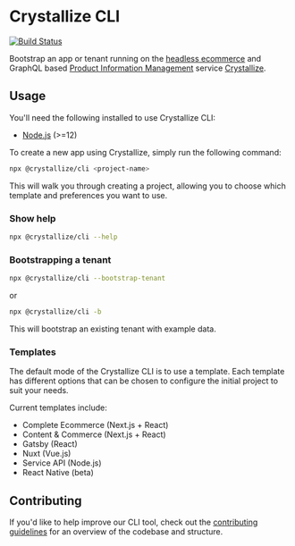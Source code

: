 # Crystallize CLI

[![Build Status](https://travis-ci.org/CrystallizeAPI/crystallize-cli.svg?branch=master)](https://travis-ci.org/CrystallizeAPI/crystallize-cli)

Bootstrap an app or tenant running on the [headless ecommerce][1] and GraphQL
based [Product Information Management][2] service [Crystallize][3].

## Usage

You'll need the following installed to use Crystallize CLI:

- [Node.js][7] (>=12)

To create a new app using Crystallize, simply run the following command:

```sh
npx @crystallize/cli <project-name>
```

This will walk you through creating a project, allowing you to choose which
template and preferences you want to use.

### Show help

```sh
npx @crystallize/cli --help
```

### Bootstrapping a tenant

```sh
npx @crystallize/cli --bootstrap-tenant
```

or

```sh
npx @crystallize/cli -b
```

This will bootstrap an existing tenant with example data.

### Templates

The default mode of the Crystallize CLI is to use a template. Each template has
different options that can be chosen to configure the initial project to suit
your needs.

Current templates include:

- Complete Ecommerce (Next.js + React)
- Content & Commerce (Next.js + React)
- Gatsby (React)
- Nuxt (Vue.js)
- Service API (Node.js)
- React Native (beta)

## Contributing

If you'd like to help improve our CLI tool, check out the [contributing
guidelines][9] for an overview of the codebase and structure.

[1]: https://crystallize.com/product
[2]: https://crystallize.com/product/product-information-management
[3]: https://crystallize.com/
[4]: https://github.com/CrystallizeAPI/crystallize-nextjs-boilerplate
[5]: https://github.com/CrystallizeAPI/crystallize-react-native-boilerplate
[6]: https://github.com/CrystallizeAPI/crystallize-flutter-boilerplate
[7]: https://nodejs.org
[9]:
  https://github.com/CrystallizeAPI/crystallize-cli/blob/master/CONTRIBUTING.md
